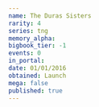 ```yaml
---
name: The Duras Sisters
rarity: 4
series: tng
memory_alpha:
bigbook_tier: -1
events: 0
in_portal:
date: 01/01/2016
obtained: Launch
mega: false
published: true
---
```



